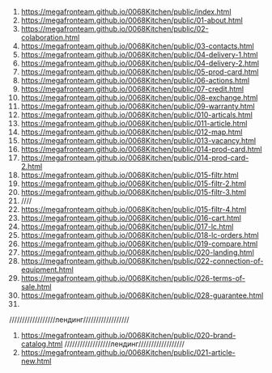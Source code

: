 <!-- https://github.com/luckyone1221/0068Kitchen -->

1. <https://megafronteam.github.io/0068Kitchen/public/index.html>
2. <https://megafronteam.github.io/0068Kitchen/public/01-about.html>
3. <https://megafronteam.github.io/0068Kitchen/public/02-colaboration.html>
4. <https://megafronteam.github.io/0068Kitchen/public/03-contacts.html>
5. <https://megafronteam.github.io/0068Kitchen/public/04-delivery-1.html>
6. <https://megafronteam.github.io/0068Kitchen/public/04-delivery-2.html>
7. <https://megafronteam.github.io/0068Kitchen/public/05-prod-card.html>
8. <https://megafronteam.github.io/0068Kitchen/public/06-actions.html>
9. <https://megafronteam.github.io/0068Kitchen/public/07-credit.html>
10. <https://megafronteam.github.io/0068Kitchen/public/08-exchange.html>
11. <https://megafronteam.github.io/0068Kitchen/public/09-warranty.html>
12. <https://megafronteam.github.io/0068Kitchen/public/010-articals.html>
13. <https://megafronteam.github.io/0068Kitchen/public/011-article.html>
14. <https://megafronteam.github.io/0068Kitchen/public/012-map.html>
15. <https://megafronteam.github.io/0068Kitchen/public/013-vacancy.html>
16. <https://megafronteam.github.io/0068Kitchen/public/014-prod-card.html>
17. <https://megafronteam.github.io/0068Kitchen/public/014-prod-card-2.html>
18. <https://megafronteam.github.io/0068Kitchen/public/015-filtr.html>
19. <https://megafronteam.github.io/0068Kitchen/public/015-filtr-2.html>
20. <https://megafronteam.github.io/0068Kitchen/public/015-filtr-3.html>
21. ////
22. <https://megafronteam.github.io/0068Kitchen/public/015-filtr-4.html>
23. <https://megafronteam.github.io/0068Kitchen/public/016-cart.html>
24. <https://megafronteam.github.io/0068Kitchen/public/017-lc.html>
25. <https://megafronteam.github.io/0068Kitchen/public/018-lc-orders.html>
26. <https://megafronteam.github.io/0068Kitchen/public/019-compare.html>
27. <https://megafronteam.github.io/0068Kitchen/public/020-landing.html>
27. <https://megafronteam.github.io/0068Kitchen/public/022-connection-of-equipment.html>
27. <https://megafronteam.github.io/0068Kitchen/public/026-terms-of-sale.html>
27. <https://megafronteam.github.io/0068Kitchen/public/028-guarantee.html>
28. 
//////////////////лендинг//////////////////
1. <https://megafronteam.github.io/0068Kitchen/public/020-brand-catalog.html>
//////////////////лендинг//////////////////
1. <https://megafronteam.github.io/0068Kitchen/public/021-article-new.html>